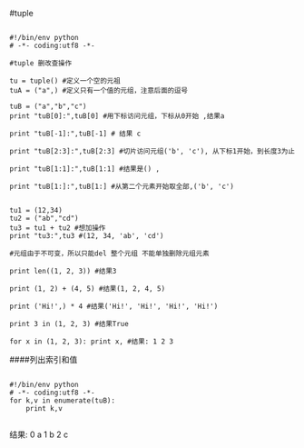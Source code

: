 #tuple

<pre><code>
#!/bin/env python
# -*- coding:utf8 -*- 

#tuple 删改查操作

tu = tuple() #定义一个空的元祖
tuA = ("a",) #定义只有一个值的元组，注意后面的逗号

tuB = ("a","b","c")
print "tuB[0]:",tuB[0] #用下标访问元组，下标从0开始 ,结果a

print "tuB[-1]:",tuB[-1] # 结果 c

print "tuB[2:3]:",tuB[2:3] #切片访问元组('b', 'c'), 从下标1开始，到长度3为止

print "tuB[1:1]:",tuB[1:1] #结果是() ,

print "tuB[1:]:",tuB[1:] #从第二个元素开始取全部,('b', 'c') 


tu1 = (12,34)
tu2 = ("ab","cd")
tu3 = tu1 + tu2 #想加操作
print "tu3:",tu3 #(12, 34, 'ab', 'cd')

#元组由于不可变，所以只能del 整个元组 不能单独删除元组元素

print len((1, 2, 3)) #结果3

print (1, 2) + (4, 5) #结果(1, 2, 4, 5)

print ('Hi!',) * 4 #结果('Hi!', 'Hi!', 'Hi!', 'Hi!')

print 3 in (1, 2, 3) #结果True

for x in (1, 2, 3): print x, #结果: 1 2 3
</code></pre>

####列出索引和值
<pre><code>
#!/bin/env python
# -*- coding:utf8 -*- 
for k,v in enumerate(tuB):
    print k,v
    
</code></pre>
结果:
0 a
1 b
2 c
